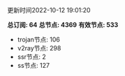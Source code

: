 更新时间2022-10-12 19:01:20

**总订阅: 64**
**总节点: 4369**
**有效节点: 533**
- trojan节点: 106
- v2ray节点: 298
- ssr节点: 2
- ss节点: 127
